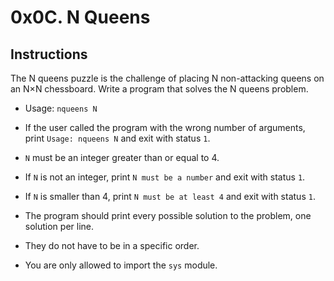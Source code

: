 # 0x0C. N Queens

## Instructions
The N queens puzzle is the challenge of placing N non-attacking queens on an N×N chessboard. Write a program that solves the N queens problem.

* Usage: `nqueens N`
* If the user called the program with the wrong number of arguments, print `Usage: nqueens N` and exit with status `1`.

* `N` must be an integer greater than or equal to 4.
* If `N` is not an integer, print `N must be a number` and exit with status `1`.
* If `N` is smaller than 4, print `N must be at least 4` and exit with status `1`.

* The program should print every possible solution to the problem, one solution per line.
* They do not have to be in a specific order.

* You are only allowed to import the `sys` module.
